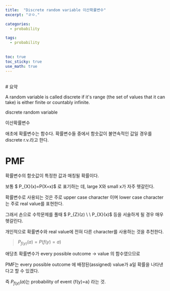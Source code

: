 ```yaml
---
title:  "Discrete random variable 이산확률변수"
excerpt: "ㄹㅇ."

categories:
  - probability

tags:
  - probability
  
  
toc: true
toc_sticky: true
use_math: true
---
```

<br>
# 요약

A random variable is called discrete if it's range (the set of values that it can take) is either finite or countably infinite.

discrete random variable

이산확률변수

애초에 확률변수는 함수다. 확률변수들 중에서 함숫값이 불연속적인 값일 경우를 discrete r.v.라고 한다.

# PMF

확률변수의 함숫값이 특정한 값과 매칭될 확률이다.

보통 $ P_{X}(x)=P(X=x)$ 로 표기하는 데, large X와 small x가 자주 헷갈린다.

확률변수로 사용되는 것은 주로 upper case character 이며 lower case character는 주로 real value를 표현한다.

그래서 손으로 수학문제를 풀때 $ P_{Z}(z) \ \ P_{X}(x)$ 등을 서술하게 될 경우 매우 헷갈린다.

개인적으로 확률변수와 real value에 전혀 다른 character를 사용하는 것을 추천한다.

> $P_{f(y)}(a)=P(f(y)=a)$

애당초 확률변수가 every possible outcome -> value 의 함수였으므로

PMF는 every possible outcome 에 배정된(assigned) value가 a일 확률을 나타낸다고 할 수 있겠다.

즉 $P_{f(y)}(a)$는 probability of event {f(y)=a} 라는 것.
